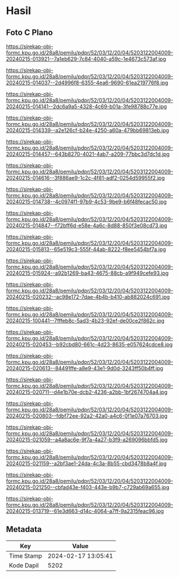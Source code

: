 # Hasil

## Foto C Plano

https://sirekap-obj-formc.kpu.go.id/28a8/pemilu/pdpr/52/03/12/20/04/5203122004009-20240215-013921--7a1eb629-7c84-4040-a59c-1e4673c573af.jpg

https://sirekap-obj-formc.kpu.go.id/28a8/pemilu/pdpr/52/03/12/20/04/5203122004009-20240215-014037--2d4996f8-6355-4ea6-9690-61ea219776f8.jpg

https://sirekap-obj-formc.kpu.go.id/28a8/pemilu/pdpr/52/03/12/20/04/5203122004009-20240215-014141--2dc6a9a5-4328-4c69-b01a-3fe98788c77e.jpg

https://sirekap-obj-formc.kpu.go.id/28a8/pemilu/pdpr/52/03/12/20/04/5203122004009-20240215-014339--a2e126cf-b24e-4250-a60a-479bb69813eb.jpg

https://sirekap-obj-formc.kpu.go.id/28a8/pemilu/pdpr/52/03/12/20/04/5203122004009-20240215-014457--643b8270-4021-4ab7-a209-77bbc3d7dc1d.jpg

https://sirekap-obj-formc.kpu.go.id/28a8/pemilu/pdpr/52/03/12/20/04/5203122004009-20240215-014616--3f886ae9-1c2c-4f81-adf2-0254d59955f2.jpg

https://sirekap-obj-formc.kpu.go.id/28a8/pemilu/pdpr/52/03/12/20/04/5203122004009-20240215-014738--4c0974f1-97b9-4c53-9be9-b6f48fecac50.jpg

https://sirekap-obj-formc.kpu.go.id/28a8/pemilu/pdpr/52/03/12/20/04/5203122004009-20240215-014847--f72bff6d-e58e-4a6c-8d88-850f3e08cd73.jpg

https://sirekap-obj-formc.kpu.go.id/28a8/pemilu/pdpr/52/03/12/20/04/5203122004009-20240215-015813--65e519c3-555f-44ab-8222-f8ee5454bf7a.jpg

https://sirekap-obj-formc.kpu.go.id/28a8/pemilu/pdpr/52/03/12/20/04/5203122004009-20240215-015924--a92b1269-ba43-4675-88cb-a9f949cefe93.jpg

https://sirekap-obj-formc.kpu.go.id/28a8/pemilu/pdpr/52/03/12/20/04/5203122004009-20240215-020232--ac98e172-7dae-4b4b-b410-ab882024c691.jpg

https://sirekap-obj-formc.kpu.go.id/28a8/pemilu/pdpr/52/03/12/20/04/5203122004009-20240215-100441--7fffeb8c-5ad3-4b23-92ef-de00ce2f862c.jpg

https://sirekap-obj-formc.kpu.go.id/28a8/pemilu/pdpr/52/03/12/20/04/5203122004009-20240215-020453--b92cbd80-661c-4d23-8635-e057624cdce8.jpg

https://sirekap-obj-formc.kpu.go.id/28a8/pemilu/pdpr/52/03/12/20/04/5203122004009-20240215-020613--84491ffe-a8e9-43e1-9d0d-3243ff50b4ff.jpg

https://sirekap-obj-formc.kpu.go.id/28a8/pemilu/pdpr/52/03/12/20/04/5203122004009-20240215-020711--d4e1b70e-dcb2-4236-a2bb-1bf2674704a4.jpg

https://sirekap-obj-formc.kpu.go.id/28a8/pemilu/pdpr/52/03/12/20/04/5203122004009-20240215-020803--fdbf72ee-92a2-42a0-a4c6-0f1e07a76703.jpg

https://sirekap-obj-formc.kpu.go.id/28a8/pemilu/pdpr/52/03/12/20/04/5203122004009-20240215-021059--a4a8ac6e-9f7a-4a27-b3f9-a269096bbfd5.jpg

https://sirekap-obj-formc.kpu.go.id/28a8/pemilu/pdpr/52/03/12/20/04/5203122004009-20240215-021159--a2bf3ae1-24da-4c3a-8b55-cbd3478b8a4f.jpg

https://sirekap-obj-formc.kpu.go.id/28a8/pemilu/pdpr/52/03/12/20/04/5203122004009-20240215-021250--cbfad43e-f403-443e-b9b7-c729ab69a655.jpg

https://sirekap-obj-formc.kpu.go.id/28a8/pemilu/pdpr/52/03/12/20/04/5203122004009-20240215-013719--61e3d663-d14c-4064-a7ff-9a2315feac96.jpg


## Metadata

| Key        | Value               |
| ---------- | ------------------- |
| Time Stamp | 2024-02-17 13:05:41 |
| Kode Dapil | 5202                |



